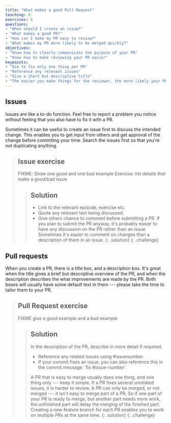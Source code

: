```yaml
---
title: "What makes a good Pull Request"
teaching: 0
exercises: 0
questions:
- "When should I create an issue?"
- "What makes a good PR?"
- "How can I make my PR easy to review?"
- "What makes my PR more likely to be merged quickly?"
objectives:
- "Know how to clearly communicate the purpose of your PR"
- "Know how to make reviewing your PR easier"
keypoints:
- "Aim to fix only one thing per PR"
- "Reference any relevant issues"
- "Give a short but descriptive title"
- "The easier you make things for the reviewer, the more likely your PR is to be merged"
---
```


## Issues
Issues are like a to-do function. Feel free to report a problem you notice without feeling that you also have to fix it with a PR.

Sometimes it can be useful to create an issue first to discuss the intended change.
This enables you to get input from others and get approval of the change before commiting your time.
Search the issues first so that you're not duplicating anything.

> ## Issue exercise
> FIXME: Show one good and one bad example
> Exercise: list details that make a good/bad issue
>
> > ## Solution
> > - Link to the relevant episode, exercise etc.
> > - Quote any relevant text being discussed.
> > - Give others chance to comment before submitting a PR.
> > If you plan to submit the PR anyway, it's probably easier to have any discussion on the PR rather than an issue.
> > Sometimes it's easier to comment on changes than a description of them in an issue.
> {: .solution}
{: .challenge}

## Pull requests
When you create a PR, there is a title box, and a description box.
It's great when the title gives a brief but descriptive overview of the PR,
and when the description describes the what improvements are made by the PR.
Both boxes will usually have some default text in them --- please take the time to
tailor them to your PR.

> ## Pull Request exercise
> FIXME give a good example and a bad example
>
> > ## Solution
> > In the description of the PR, describe in more detail if required.
> > - Reference any related issues using #issuenumber.
> > - If your commit fixes an issue, you can also reference this in the commit message:
> > 'fix #issue-number'.
> >
> > A PR that is easy to merge usually does one thing, and one thing only --- keep it simple.
> > If a PR fixes several unrelated issues, it is harder to review.
> > A PR can only be merged, or not merged --- it isn't easy to merge part of a PR.
> > So if one part of your PR is ready to merge, but another part needs more work,
> > the unfinished part will delay the merging of the finished part.
> > Creating a new feature branch for each PR enables you to work on multiple PRs at the same time.
> {: .solution}
{: .challenge}

